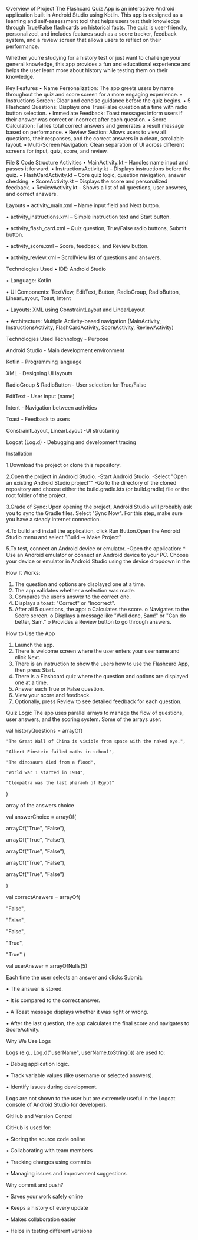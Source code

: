 Overview of Project
The Flashcard Quiz App is an interactive Android application built in Android Studio using Kotlin. This app is designed as a learning and self-assessment tool that helps users test their knowledge through True/False flashcards on historical facts. The quiz is user-friendly, personalized, and includes features such as a score tracker, feedback system, and a review screen that allows users to reflect on their performance.

Whether you're studying for a history test or just want to challenge your general knowledge, this app provides a fun and educational experience and helps the user learn more about history while testing them on their knowledge.


Key Features
•	Name Personalization: The app greets users by name throughout the quiz and score screen for a more engaging experience.
•	Instructions Screen: Clear and concise guidance before the quiz begins.
•	5 Flashcard Questions: Displays one True/False question at a time with radio button selection.
•	Immediate Feedback: Toast messages inform users if their answer was correct or incorrect after each question.
•	Score Calculation: Tallies total correct answers and generates a result message based on performance.
•	Review Section: Allows users to view all questions, their responses, and the correct answers in a clean, scrollable layout.
•	Multi-Screen Navigation: Clean separation of UI across different screens for input, quiz, score, and review.




File & Code Structure
Activities
•	MainActivity.kt – Handles name input and passes it forward.
•	InstructionsActivity.kt – Displays instructions before the quiz.
•	FlashCardActivity.kt – Core quiz logic, question navigation, answer checking.
•	ScoreActivity.kt – Displays the score and personalized feedback.
•	ReviewActivity.kt – Shows a list of all questions, user answers, and correct answers.





Layouts
•	activity_main.xml – Name input field and Next button.

•	activity_instructions.xml – Simple instruction text and Start button.

•	activity_flash_card.xml – Quiz question, True/False radio buttons, Submit button.

•	activity_score.xml – Score, feedback, and Review button.

•	activity_review.xml – ScrollView list of questions and answers.



Technologies Used
•	IDE: Android Studio

•	Language: Kotlin

•	UI Components: TextView, EditText, Button, RadioGroup, RadioButton, LinearLayout, Toast, Intent

•	Layouts: XML using ConstraintLayout and LinearLayout

•	Architecture: Multiple Activity-based navigation (MainActivity, InstructionsActivity, FlashCardActivity, ScoreActivity, ReviewActivity)

Technologies Used
Technology       -             	Purpose

Android Studio	    -            Main development environment

Kotlin           -             	Programming language

XML            -               	Designing UI layouts

RadioGroup & RadioButton   -   	User selection for True/False

EditText          -            	User input (name)

Intent           -             	Navigation between activities

Toast           -               	Feedback to users

ConstraintLayout, LinearLayout	-UI structuring

Logcat (Log.d)             -    	Debugging and development tracing




Installation

1.Download the project or clone this repository.

2.Open the project in Android Studio. -Start Android Studio. -Select "Open an existing Android Studio project"" -Go to the directory of the cloned repository and choose either the build.gradle.kts (or build.gradle) file or the root folder of the project.

3.Grade of Sync: Upon opening the project, Android Studio will probably ask you to sync the Gradle files. Select "Sync Now". For this step, make sure you have a steady internet connection.

4.To build and install the application, click Run Button.Open the Android Studio menu and select "Build -> Make Project"

5.To test, connect an Android device or emulator. -Open the application: * Use an Android emulator or connect an Android device to your PC. Choose your device or emulator in Android Studio using the device dropdown in the


How It Works:
1.	The question and options are displayed one at a time.
2.	The app validates whether a selection was made.
3.	Compares the user’s answer to the correct one.
4.	Displays a toast: "Correct" or "Incorrect".
5.	After all 5 questions, the app:
o	Calculates the score.
o	Navigates to the Score screen.
o	Displays a message like "Well done, Sam!" or "Can do better, Sam."
o	Provides a Review button to go through answers.


How to Use the App
1.	Launch the app.
2.	There is welcome screen where the user enters your username and click Next.
3.	There is an instruction to show the users how to use the Flashcard App, then press Start.
4.	There is a Flashcard quiz where the question and options are displayed one at a time.
5.	Answer each True or False question.
6.	View your score and feedback.
7.	Optionally, press Review to see detailed feedback for each question.
   

Quiz Logic
The app uses parallel arrays to manage the flow of questions, user answers, and the scoring system.
Some of the arrays user: 

val historyQuestions = arrayOf(

    "The Great Wall of China is visible from space with the naked eye.",
    
    "Albert Einstein failed maths in school",
    
    "The dinosaurs died from a flood",
    
    "World war 1 started in 1914",
    
    "Cleopatra was the last pharaoh of Egypt"
    
)


array of the answers choice

 val answerChoice = arrayOf( 
 
arrayOf("True", "False"),

 arrayOf("True", "False"),
 
 arrayOf("True", "False"), 
 
arrayOf("True", "False"), 

arrayOf("True", "False")

 )
 

val correctAnswers = arrayOf(

"False", 

"False", 

"False", 

"True", 

"True"
)

val userAnswer = arrayOfNulls<String>(5)

Each time the user selects an answer and clicks Submit:

•	The answer is stored.

•	It is compared to the correct answer.

•	A Toast message displays whether it was right or wrong.

•	After the last question, the app calculates the final score and navigates to ScoreActivity.



Why We Use Logs

Logs (e.g., Log.d("userName", userName.toString())) are used to:

•	Debug application logic.

•	Track variable values (like username or selected answers).

•	Identify issues during development.

Logs are not shown to the user but are extremely useful in the Logcat console of Android Studio for developers.



GitHub and Version Control

GitHub is used for:

•	Storing the source code online

•	Collaborating with team members

•	Tracking changes using commits

•	Managing issues and improvement suggestions


Why commit and push?

•	Saves your work safely online

•	Keeps a history of every update

•	Makes collaboration easier

•	Helps in testing different versions

